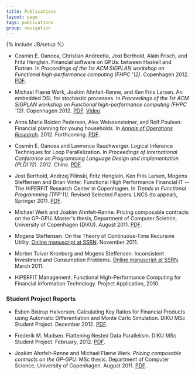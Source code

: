 ```yaml
---
title: Publications
layout: page
tags: publications
group: navigation
---
```

{% include JB/setup %}

* Cosmin E. Oancea, Christian Andreetta, Jost Berthold, Alain Frisch,
  and Fritz Henglein. Financial software on GPUs: between
  Haskell and Fortran. In _Proceedings of the 1st ACM SIGPLAN workshop
  on Functional high-performance computing (FHPC '12)_. Copenhagen 2012.
  [PDF](pdf/FHPC12HIPERFIT.pdf).

* Michael Flænø Werk, Joakim Ahnfelt-Rønne, and Ken Friis Larsen. An
  embedded DSL for stochastic processes. In _Proceedings of the 1st
  ACM SIGPLAN workshop on Functional high-performance computing (FHPC
  '12)_. Copenhagen 2012. [PDF](pdf/p93-werk.pdf). [Video](http://www.youtube.com/watch?v=ZcCJ8Z11Lsk).

* Anne Marie Boiden Pedersen, Alex Weissensteiner, and Rolf
  Poulsen. Financial planning for young households. In _[Annals of
  Operations
  Research](http://www.springer.com/business+%26+management/operations+research/journal/10479)_. 2012. Forthcoming. [PDF](http://www.math.ku.dk/~rolf/FinalVersion_200812.pdf).

* Cosmin E. Oancea and Lawrence Rauchwerger. Logical Inference
  Techniques for Loop Parallelization.  In _Proceedings of
  International Conference on Programming Language Design and
  Implementation
  (PLDI'12)_. 2012. China. [PDF](pdf/pldi102-oancea.pdf).

* Jost Berthold, Andrzej Filinski, Fritz Henglein, Ken Friis Larsen,
  Mogens Steffensen and Brian Vinter. Functional High Performance
  Financial IT -- The HIPERFIT Research Center in Copenhagen. In
  _Trends in Functional Programming (TFP'11)_. Revised Selected
  Papers. LNCS (to appear), Springer
  2011. [PDF](pdf/TFP2011HIPERFIT.pdf).

* Michael Werk and Joakim Ahnfelt-Rønne. Pricing composable contracts
  on the GP-GPU. Master's thesis, Department of Computer Science,
  University of Copenhagen (DIKU). August
  2011. [PDF](pdf/WerkAhnfelt_2011-10ab.pdf).

* Mogens Steffensen. On the Theory of Continuous-Time Recursive
  Utility. [Online manuscript at
  SSRN](http://ssrn.com/abstract=1954655). November 2011.

* Morten Tolver Kronborg and Mogens Steffensen. Inconsistent
  Investment and Consumption Problems. [Online manuscript at
  SSRN](http://ssrn.com/abstract=1794174). March 2011.

* HIPERFIT Management. Functional High-Performance Computing for
  Financial Information Technology. Project Application, 2010.

### Student Project Reports

* Esben Bistrup Halvorsen. Calculating Key Ratios for Financial
  Products using Automatic Differentiation and Monte Carlo
  Simulation. DIKU MSc Student Project. December 2012. [PDF](pdf/ad_esben.pdf).

* Frederik M. Madsen. Flattening Nested Data Parallelism. DIKU MSc
  Student Project. February, 2012. [PDF](pdf/nested.pdf).

* Joakim Ahnfelt-Rønne and Michael Flænø Werk. _Pricing composable
  contracts on the GP-GPU_. MSc thesis. Department of Computer Science,
  University of Copenhagen. August
  2011. [PDF](pdf/WerkAhnfelt_2011-10ab.pdf).
